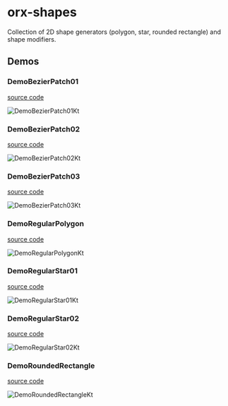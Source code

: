 # orx-shapes

Collection of 2D shape generators (polygon, star, rounded rectangle) and shape modifiers.

<!-- __demos__ -->
## Demos
### DemoBezierPatch01
[source code](src/demo/kotlin/DemoBezierPatch01.kt)

![DemoBezierPatch01Kt](https://raw.githubusercontent.com/openrndr/orx/media/orx-shapes/images/DemoBezierPatch01Kt.png)

### DemoBezierPatch02
[source code](src/demo/kotlin/DemoBezierPatch02.kt)

![DemoBezierPatch02Kt](https://raw.githubusercontent.com/openrndr/orx/media/orx-shapes/images/DemoBezierPatch02Kt.png)

### DemoBezierPatch03
[source code](src/demo/kotlin/DemoBezierPatch03.kt)

![DemoBezierPatch03Kt](https://raw.githubusercontent.com/openrndr/orx/media/orx-shapes/images/DemoBezierPatch03Kt.png)

### DemoRegularPolygon
[source code](src/demo/kotlin/DemoRegularPolygon.kt)

![DemoRegularPolygonKt](https://raw.githubusercontent.com/openrndr/orx/media/orx-shapes/images/DemoRegularPolygonKt.png)

### DemoRegularStar01
[source code](src/demo/kotlin/DemoRegularStar01.kt)

![DemoRegularStar01Kt](https://raw.githubusercontent.com/openrndr/orx/media/orx-shapes/images/DemoRegularStar01Kt.png)

### DemoRegularStar02
[source code](src/demo/kotlin/DemoRegularStar02.kt)

![DemoRegularStar02Kt](https://raw.githubusercontent.com/openrndr/orx/media/orx-shapes/images/DemoRegularStar02Kt.png)

### DemoRoundedRectangle
[source code](src/demo/kotlin/DemoRoundedRectangle.kt)

![DemoRoundedRectangleKt](https://raw.githubusercontent.com/openrndr/orx/media/orx-shapes/images/DemoRoundedRectangleKt.png)
